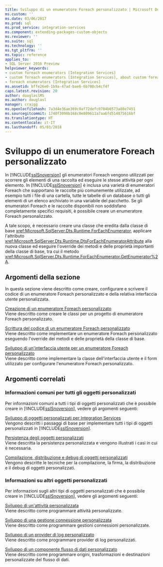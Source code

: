 ```yaml
---
title: Sviluppo di un enumeratore Foreach personalizzato | Microsoft Docs
ms.custom: ''
ms.date: 03/06/2017
ms.prod: sql
ms.prod_service: integration-services
ms.component: extending-packages-custom-objects
ms.reviewer: ''
ms.suite: sql
ms.technology: ''
ms.tgt_pltfrm: ''
ms.topic: reference
applies_to:
- SQL Server 2016 Preview
helpviewer_keywords:
- custom foreach enumerators [Integration Services]
- custom foreach enumerators [Integration Services], about custom foreach enumerators
- foreach enumerators [Integration Services]
ms.assetid: bffe26e0-1b9a-47ad-bae6-6b708cb4cf4f
caps.latest.revision: 20
author: douglaslMS
ms.author: douglasl
manager: craigg
ms.openlocfilehash: 7a3d4e36ae369c0af72defc0784b6573a80e7451
ms.sourcegitcommit: 1740f3090b168c0e809611a7aa6fd514075616bf
ms.translationtype: HT
ms.contentlocale: it-IT
ms.lasthandoff: 05/03/2018
---
```

# <a name="developing-a-custom-foreach-enumerator"></a>Sviluppo di un enumeratore Foreach personalizzato
  In [!INCLUDE[ssISnoversion](../../../includes/ssisnoversion-md.md)] gli enumeratori Foreach vengono utilizzati per scorrere gli elementi di una raccolta ed eseguire le stesse attività per ogni elemento. In [!INCLUDE[ssISnoversion](../../../includes/ssisnoversion-md.md)] è inclusa una varietà di enumeratori Foreach che supportano le raccolte più comunemente utilizzate, ad esempio tutti i file di una cartella, tutte le tabelle di un database o tutti gli elementi di un elenco archiviato in una variabile del pacchetto. Se gli enumeratori Foreach e le raccolte disponibili non soddisfano completamente specifici requisiti, è possibile creare un enumeratore Foreach personalizzato.  
  
 A tale scopo, è necessario creare una classe che eredita dalla classe di base <xref:Microsoft.SqlServer.Dts.Runtime.ForEachEnumerator>, applicare l'attributo <xref:Microsoft.SqlServer.Dts.Runtime.DtsForEachEnumeratorAttribute> alla nuova classe ed eseguire l'override dei metodi e delle proprietà importanti della classe di base, tra cui il metodo <xref:Microsoft.SqlServer.Dts.Runtime.ForEachEnumerator.GetEnumerator%2A>.  
  
## <a name="in-this-section"></a>Argomenti della sezione  
 In questa sezione viene descritto come creare, configurare e scrivere il codice di un enumeratore Foreach personalizzato e della relativa interfaccia utente personalizzata.  
  
 [Creazione di un enumeratore Foreach personalizzato](../../../integration-services/extending-packages-custom-objects/foreach-enumerator/creating-a-custom-foreach-enumerator.md)  
 Viene descritto come creare le classi per un progetto di enumeratore Foreach personalizzato.  
  
 [Scrittura del codice di un enumeratore Foreach personalizzato](../../../integration-services/extending-packages-custom-objects/foreach-enumerator/coding-a-custom-foreach-enumerator.md)  
 Viene descritto come implementare un enumeratore Foreach personalizzato eseguendo l'override dei metodi e delle proprietà della classe di base.  
  
 [Sviluppo di un'interfaccia utente per un enumeratore Foreach personalizzato](../../../integration-services/extending-packages-custom-objects/foreach-enumerator/developing-a-user-interface-for-a-custom-foreach-enumerator.md)  
 Viene descritto come implementare la classe dell'interfaccia utente e il form utilizzato per configurare l'enumeratore Foreach personalizzato.  
  
## <a name="related-topics"></a>Argomenti correlati  
  
### <a name="information-common-to-all-custom-objects"></a>Informazioni comuni per tutti gli oggetti personalizzati  
 Per informazioni comuni a tutti i tipi di oggetti personalizzati che è possibile creare in [!INCLUDE[ssISnoversion](../../../includes/ssisnoversion-md.md)], vedere gli argomenti seguenti:  
  
 [Sviluppo di oggetti personalizzati per Integration Services](../../../integration-services/extending-packages-custom-objects/developing-custom-objects-for-integration-services.md)  
 Vengono descritti i passaggi di base per implementare tutti i tipi di oggetti personalizzati in [!INCLUDE[ssISnoversion](../../../includes/ssisnoversion-md.md)].  
  
 [Persistenza degli oggetti personalizzati](../../../integration-services/extending-packages-custom-objects/persisting-custom-objects.md)  
 Viene descritta la persistenza personalizzata e vengono illustrati i casi in cui è necessaria.  
  
 [Compilazione, distribuzione e debug di oggetti personalizzati](../../../integration-services/extending-packages-custom-objects/building-deploying-and-debugging-custom-objects.md)  
 Vengono descritte le tecniche per la compilazione, la firma, la distribuzione e il debug di oggetti personalizzati.  
  
### <a name="information-about-other-custom-objects"></a>Informazioni su altri oggetti personalizzati  
 Per informazioni sugli altri tipi di oggetti personalizzati che è possibile creare in [!INCLUDE[ssISnoversion](../../../includes/ssisnoversion-md.md)], vedere gli argomenti seguenti:  
  
 [Sviluppo di un'attività personalizzata](../../../integration-services/extending-packages-custom-objects/task/developing-a-custom-task.md)  
 Viene descritto come programmare attività personalizzate.  
  
 [Sviluppo di una gestione connessione personalizzata](../../../integration-services/extending-packages-custom-objects/connection-manager/developing-a-custom-connection-manager.md)  
 Viene descritto come programmare gestioni connessioni personalizzate.  
  
 [Sviluppo di un provider di log personalizzato](../../../integration-services/extending-packages-custom-objects/log-provider/developing-a-custom-log-provider.md)  
 Viene descritto come programmare provider di log personalizzati.  
  
 [Sviluppo di un componente flusso di dati personalizzato](../../../integration-services/extending-packages-custom-objects/data-flow/developing-a-custom-data-flow-component.md)  
 Viene descritto come programmare origini, trasformazioni e destinazioni personalizzate del flusso di dati.  
 
